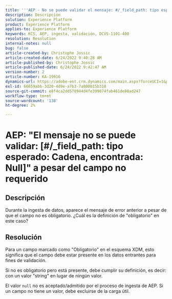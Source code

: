 ```yaml
---
title: '''AEP - No se puede validar el mensaje: #/_field_path: tipo esperado: Cadena, encontrada: Null" a pesar de que no se requiere el campo'
description: Descripción
solution: Experience Platform
product: Experience Platform
applies-to: Experience Platform
keywords: KCS, AEP, ingesta, validación, DCVS-1101-400
resolution: Resolution
internal-notes: null
bug: false
article-created-by: Christophe Jossic
article-created-date: 6/24/2022 9:40:28 AM
article-published-by: Christophe Jossic
article-published-date: 6/24/2022 9:42:47 AM
version-number: 2
article-number: KA-19916
dynamics-url: https://adobe-ent.crm.dynamics.com/main.aspx?forceUCI=1&pagetype=entityrecord&etn=knowledgearticle&id=93e32fab-a1f3-ec11-bb3d-6045bd01565f
exl-id: 66659abb-3d20-4d9e-a7b3-7a800b15b318
source-git-commit: e8f4ca2dd578944d4fe399074fab461de88ad247
workflow-type: tm+mt
source-wordcount: '138'
ht-degree: 2%

---
```


# AEP: &quot;El mensaje no se puede validar: [#/_field_path: tipo esperado: Cadena, encontrada: Null]&quot; a pesar del campo no requerido

## Descripción

Durante la ingesta de datos, aparece el mensaje de error anterior a pesar de que el campo no es obligatorio. ¿Cuál es la definición de &quot;obligatorio&quot; en este caso?

## Resolución


Para un campo marcado como &quot;Obligatorio&quot; en el esquema XDM, esto significa que el campo debe estar presente en los datos entrantes para fines de validación.

Si no es obligatorio pero está presente, debe cumplir su definición, es decir: con un valor &quot;string&quot; en lugar de ningún valor.



El valor `null` no es aceptado/admitido por el proceso de ingesta de AEP. Si un campo no tiene un valor, debe excluirse de la carga útil.
